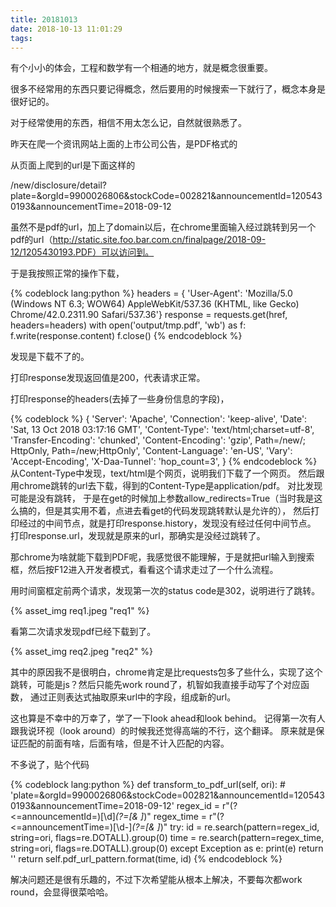 ```yaml
---
title: 20181013
date: 2018-10-13 11:01:29
tags:
---
```


有个小小的体会，工程和数学有一个相通的地方，就是概念很重要。

很多不经常用的东西只要记得概念，然后要用的时候搜索一下就行了，概念本身是很好记的。

对于经常使用的东西，相信不用太怎么记，自然就很熟悉了。

昨天在爬一个资讯网站上面的上市公司公告，是PDF格式的

从页面上爬到的url是下面这样的

/new/disclosure/detail?plate=&orgId=9900026806&stockCode=002821&announcementId=1205430193&announcementTime=2018-09-12

虽然不是pdf的url，加上了domain以后，在chrome里面输入经过跳转到另一个pdf的url（http://static.site.foo.bar.com.cn/finalpage/2018-09-12/1205430193.PDF）可以访问到。

于是我按照正常的操作下载，

{% codeblock lang:python %}
headers = {
  'User-Agent': 'Mozilla/5.0 (Windows NT 6.3; WOW64) AppleWebKit/537.36 (KHTML, like Gecko) Chrome/42.0.2311.90 Safari/537.36'}
response = requests.get(href, headers=headers)
with open('output/tmp.pdf', 'wb') as f:
  f.write(response.content)
f.close()
{% endcodeblock %}

发现是下载不了的。

打印response发现返回值是200，代表请求正常。

打印response的headers(去掉了一些身份信息的字段)，

{% codeblock %}
{
  'Server': 'Apache',
  'Connection': 'keep-alive',
  'Date': 'Sat, 13 Oct 2018 03:17:16 GMT',
  'Content-Type': 'text/html;charset=utf-8',
  'Transfer-Encoding': 'chunked',
  'Content-Encoding': 'gzip',
  Path=/new/; HttpOnly,
  Path=/new;HttpOnly',
  'Content-Language': 'en-US',
  'Vary': 'Accept-Encoding',
  'X-Daa-Tunnel': 'hop_count=3',
}
{% endcodeblock %}
从Content-Type中发现，text/html是个网页，说明我们下载了一个网页。
然后跟用chrome跳转的url去下载，得到的Content-Type是application/pdf。
对比发现可能是没有跳转，
于是在get的时候加上参数allow_redirects=True（当时我是这么搞的，但是其实用不着，点进去看get的代码发现跳转默认是允许的），
然后打印经过的中间节点，就是打印response.history，发现没有经过任何中间节点。
打印response.url，发现就是原来的url，那确实是没经过跳转了。

那chrome为啥就能下载到PDF呢，我感觉很不能理解，于是就把url输入到搜索框，然后按F12进入开发者模式，看看这个请求走过了一个什么流程。

用时间窗框定前两个请求，发现第一次的status code是302，说明进行了跳转。

{% asset_img req1.jpeg "req1" %}

看第二次请求发现pdf已经下载到了。

{% asset_img req2.jpeg "req2" %}

其中的原因我不是很明白，chrome肯定是比requests包多了些什么，实现了这个跳转，可能是js？然后只能先work round了，机智如我直接手动写了个对应函数，
通过正则表达式抽取原来url中的字段，组成新的url。

这也算是不幸中的万幸了，学了一下look ahead和look behind。
记得第一次有人跟我说环视（look around）的时候我还觉得高端的不行，这个翻译。
原来就是保证匹配的前面有啥，后面有啥，但是不计入匹配的内容。

不多说了，贴个代码

{% codeblock lang:python %}
def transform_to_pdf_url(self, ori):
    # 'plate=&orgId=9900026806&stockCode=002821&announcementId=1205430193&announcementTime=2018-09-12'
    regex_id = r"(?<=announcementId=)[\d]*(?=[& ]*)"
    regex_time = r"(?<=announcementTime=)[\d-]*(?=[& ]*)"
    try:
        id = re.search(pattern=regex_id, string=ori, flags=re.DOTALL).group(0)
        time = re.search(pattern=regex_time, string=ori, flags=re.DOTALL).group(0)
    except Exception as e:
        print(e)
        return ''
    return self.pdf_url_pattern.format(time, id)
{% endcodeblock %}

解决问题还是很有乐趣的，不过下次希望能从根本上解决，不要每次都work round，会显得很菜哈哈。
